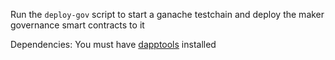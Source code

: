 Run the `deploy-gov` script to start a ganache testchain and deploy the maker governance smart contracts to it

Dependencies:
You must have [dapptools](https://github.com/dapphub/dapptools) installed
